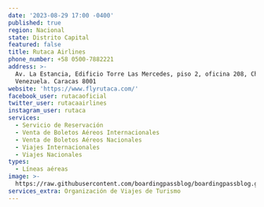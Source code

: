 ```yaml
---
date: '2023-08-29 17:00 -0400'
published: true
region: Nacional
state: Distrito Capital
featured: false
title: Rutaca Airlines
phone_number: +58 0500-7882221
address: >-
  Av. La Estancia, Edificio Torre Las Mercedes, piso 2, oficina 208, Chuao,
  Venezuela. Caracas 8001
website: 'https://www.flyrutaca.com/'
facebook_user: rutacaoficial
twitter_user: rutacaairlines
instagram_user: rutaca
services:
  - Servicio de Reservación
  - Venta de Boletos Aéreos Internacionales
  - Venta de Boletos Aéreos Nacionales
  - Viajes Internacionales
  - Viajes Nacionales
types:
  - Líneas aéreas
image: >-
  https://raw.githubusercontent.com/boardingpassblog/boardingpassblog.github.io/main/assets/images/Rutaca-Airlines-Logo.jpg
services_extra: Organización de Viajes de Turismo
---
```

